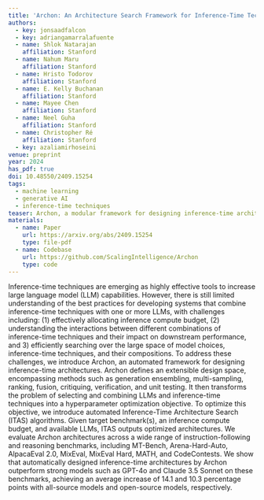 ```yaml
---
title: 'Archon: An Architecture Search Framework for Inference-Time Techniques'
authors:
  - key: jonsaadfalcon
  - key: adriangamarralafuente
  - name: Shlok Natarajan
    affiliation: Stanford
  - name: Nahum Maru
    affiliation: Stanford
  - name: Hristo Todorov
    affiliation: Stanford
  - name: E. Kelly Buchanan
    affiliation: Stanford
  - name: Mayee Chen
    affiliation: Stanford
  - name: Neel Guha
    affiliation: Stanford
  - name: Christopher Ré
    affiliation: Stanford
  - key: azaliamirhoseini
venue: preprint
year: 2024
has_pdf: true
doi: 10.48550/2409.15254
tags:
  - machine learning
  - generative AI
  - inference-time techniques
teaser: Archon, a modular framework for designing inference-time architectures, outperforms top language models like GPT-4 and Claude 3.5 on various benchmarks by optimally combining LLMs and inference techniques.
materials:
  - name: Paper
    url: https://arxiv.org/abs/2409.15254
    type: file-pdf
  - name: Codebase
    url: https://github.com/ScalingIntelligence/Archon
    type: code
---
```

Inference-time techniques are emerging as highly effective tools to increase large language model (LLM) capabilities. However, there is still limited understanding of the best practices for developing systems that combine inference-time techniques with one or more LLMs, with challenges including: (1) effectively allocating inference compute budget, (2) understanding the interactions between different combinations of inference-time techniques and their impact on downstream performance, and 3) efficiently searching over the large space of model choices, inference-time techniques, and their compositions. To address these challenges, we introduce Archon, an automated framework for designing inference-time architectures. Archon defines an extensible design space, encompassing methods such as generation ensembling, multi-sampling, ranking, fusion, critiquing, verification, and unit testing. It then transforms the problem of selecting and combining LLMs and inference-time techniques into a hyperparameter optimization objective. To optimize this objective, we introduce automated Inference-Time Architecture Search (ITAS) algorithms. Given target benchmark(s), an inference compute budget, and available LLMs, ITAS outputs optimized architectures. We evaluate Archon architectures across a wide range of instruction-following and reasoning benchmarks, including MT-Bench, Arena-Hard-Auto, AlpacaEval 2.0, MixEval, MixEval Hard, MATH, and CodeContests. We show that automatically designed inference-time architectures by Archon outperform strong models such as GPT-4o and Claude 3.5 Sonnet on these benchmarks, achieving an average increase of 14.1 and 10.3 percentage points with all-source models and open-source models, respectively.
